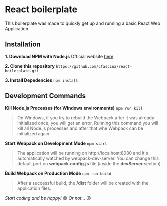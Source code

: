 # React boilerplate

This boilerplate was made to quickly get up and running a basic React Web Application.

## Installation
**1. Download NPM with Node.js**
Official website [here](https://www.npmjs.com/get-npm).

**2. Clone this repository**
``` https://github.com/cfascina/react-boilerplate.git ```

**3. Install Depedencies**
``` npm install ```

## Development Commands
**Kill Node.js Processes (for Windows environments)**
```npm run kill```
>On Windows, if you try to rebuild the Webpack after it was already initialized once, you will get an error.
>Running this command you will kill all Node.js processes and after that whe Webpack can be initialized again.

**Start Webpack on Development Mode**
```npm start```
>The application will be running on http://localhost:8080 and it's automatically watched by webpack-dev-server.
>You can change this default port on **webpack.config.js** file (inside the **devServer** section).

**Build Webpack on Production Mode**
```npm run build```
>After a successful build, the **/dist** folder will be created with the application files.

*Start coding and be happy!* :smile:
*Or not...* :rage:
